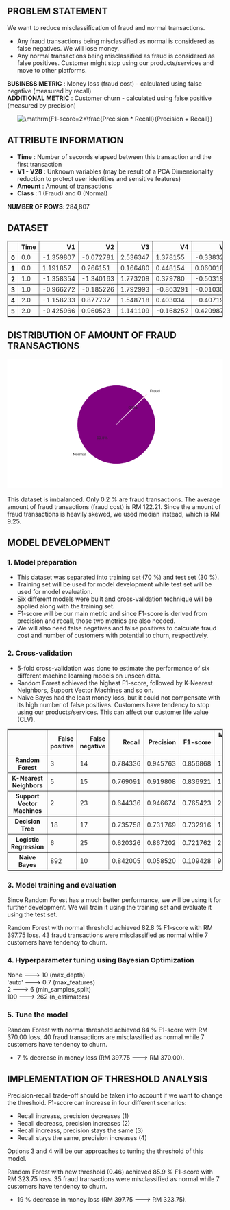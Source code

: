 ## PROBLEM STATEMENT
We want to reduce misclassification of fraud and normal transactions.
  - Any fraud transactions being misclassified as normal is considered as false negatives. We will lose money.
  - Any normal transactions being misclassified as fraud is considered as false positives. Customer might stop using our products/services and move to other platforms.

**BUSINESS METRIC** : Money loss (fraud cost) - calculated using false negative (measured by recall)  
**ADDITIONAL METRIC** : Customer churn - calculated using false positive (measured by precision)  
<p align="center">
  <img src="https://latex.codecogs.com/svg.image?\mathrm{F1-score=2*\frac{Precision&space;*&space;Recall}{Precision&space;&plus;&space;Recall}}" title="\mathrm{F1-score=2*\frac{Precision * Recall}{Precision + Recall}}" />
</p>


## ATTRIBUTE INFORMATION
- **Time** : Number of seconds elapsed between this transaction and the first transaction
- **V1 - V28** : Unknown variables (may be result of a PCA Dimensionality reduction to protect user identities and sensitive features)
- **Amount** : Amount of transactions
- **Class**	: 1 (Fraud) and 0 (Normal) 


**NUMBER OF ROWS**: 284,807

## DATASET
<table border="1" class="dataframe">
  <thead>
    <tr style="text-align: right;">
      <th></th>
      <th>Time</th>
      <th>V1</th>
      <th>V2</th>
      <th>V3</th>
      <th>V4</th>
      <th>V5</th>
      <th>V6</th>
      <th>V7</th>
      <th>V8</th>
      <th>V9</th>
      <th>V10</th>
      <th>V11</th>
      <th>V12</th>
      <th>V13</th>
      <th>V14</th>
      <th>V15</th>
      <th>V16</th>
      <th>V17</th>
      <th>V18</th>
      <th>V19</th>
      <th>V20</th>
      <th>V21</th>
      <th>V22</th>
      <th>V23</th>
      <th>V24</th>
      <th>V25</th>
      <th>V26</th>
      <th>V27</th>
      <th>V28</th>
      <th>Amount</th>
      <th>Class</th>
    </tr>
  </thead>
  <tbody>
    <tr>
      <th>0</th>
      <td>0.0</td>
      <td>-1.359807</td>
      <td>-0.072781</td>
      <td>2.536347</td>
      <td>1.378155</td>
      <td>-0.338321</td>
      <td>0.462388</td>
      <td>0.239599</td>
      <td>0.098698</td>
      <td>0.363787</td>
      <td>0.090794</td>
      <td>-0.551600</td>
      <td>-0.617801</td>
      <td>-0.991390</td>
      <td>-0.311169</td>
      <td>1.468177</td>
      <td>-0.470401</td>
      <td>0.207971</td>
      <td>0.025791</td>
      <td>0.403993</td>
      <td>0.251412</td>
      <td>-0.018307</td>
      <td>0.277838</td>
      <td>-0.110474</td>
      <td>0.066928</td>
      <td>0.128539</td>
      <td>-0.189115</td>
      <td>0.133558</td>
      <td>-0.021053</td>
      <td>149.62</td>
      <td>0</td>
    </tr>
    <tr>
      <th>1</th>
      <td>0.0</td>
      <td>1.191857</td>
      <td>0.266151</td>
      <td>0.166480</td>
      <td>0.448154</td>
      <td>0.060018</td>
      <td>-0.082361</td>
      <td>-0.078803</td>
      <td>0.085102</td>
      <td>-0.255425</td>
      <td>-0.166974</td>
      <td>1.612727</td>
      <td>1.065235</td>
      <td>0.489095</td>
      <td>-0.143772</td>
      <td>0.635558</td>
      <td>0.463917</td>
      <td>-0.114805</td>
      <td>-0.183361</td>
      <td>-0.145783</td>
      <td>-0.069083</td>
      <td>-0.225775</td>
      <td>-0.638672</td>
      <td>0.101288</td>
      <td>-0.339846</td>
      <td>0.167170</td>
      <td>0.125895</td>
      <td>-0.008983</td>
      <td>0.014724</td>
      <td>2.69</td>
      <td>0</td>
    </tr>
    <tr>
      <th>2</th>
      <td>1.0</td>
      <td>-1.358354</td>
      <td>-1.340163</td>
      <td>1.773209</td>
      <td>0.379780</td>
      <td>-0.503198</td>
      <td>1.800499</td>
      <td>0.791461</td>
      <td>0.247676</td>
      <td>-1.514654</td>
      <td>0.207643</td>
      <td>0.624501</td>
      <td>0.066084</td>
      <td>0.717293</td>
      <td>-0.165946</td>
      <td>2.345865</td>
      <td>-2.890083</td>
      <td>1.109969</td>
      <td>-0.121359</td>
      <td>-2.261857</td>
      <td>0.524980</td>
      <td>0.247998</td>
      <td>0.771679</td>
      <td>0.909412</td>
      <td>-0.689281</td>
      <td>-0.327642</td>
      <td>-0.139097</td>
      <td>-0.055353</td>
      <td>-0.059752</td>
      <td>378.66</td>
      <td>0</td>
    </tr>
    <tr>
      <th>3</th>
      <td>1.0</td>
      <td>-0.966272</td>
      <td>-0.185226</td>
      <td>1.792993</td>
      <td>-0.863291</td>
      <td>-0.010309</td>
      <td>1.247203</td>
      <td>0.237609</td>
      <td>0.377436</td>
      <td>-1.387024</td>
      <td>-0.054952</td>
      <td>-0.226487</td>
      <td>0.178228</td>
      <td>0.507757</td>
      <td>-0.287924</td>
      <td>-0.631418</td>
      <td>-1.059647</td>
      <td>-0.684093</td>
      <td>1.965775</td>
      <td>-1.232622</td>
      <td>-0.208038</td>
      <td>-0.108300</td>
      <td>0.005274</td>
      <td>-0.190321</td>
      <td>-1.175575</td>
      <td>0.647376</td>
      <td>-0.221929</td>
      <td>0.062723</td>
      <td>0.061458</td>
      <td>123.50</td>
      <td>0</td>
    </tr>
    <tr>
      <th>4</th>
      <td>2.0</td>
      <td>-1.158233</td>
      <td>0.877737</td>
      <td>1.548718</td>
      <td>0.403034</td>
      <td>-0.407193</td>
      <td>0.095921</td>
      <td>0.592941</td>
      <td>-0.270533</td>
      <td>0.817739</td>
      <td>0.753074</td>
      <td>-0.822843</td>
      <td>0.538196</td>
      <td>1.345852</td>
      <td>-1.119670</td>
      <td>0.175121</td>
      <td>-0.451449</td>
      <td>-0.237033</td>
      <td>-0.038195</td>
      <td>0.803487</td>
      <td>0.408542</td>
      <td>-0.009431</td>
      <td>0.798278</td>
      <td>-0.137458</td>
      <td>0.141267</td>
      <td>-0.206010</td>
      <td>0.502292</td>
      <td>0.219422</td>
      <td>0.215153</td>
      <td>69.99</td>
      <td>0</td>
    </tr>
	<tr>
      <th>5</th>
      <td>2.0</td>
      <td>-0.425966</td>
      <td>0.960523</td>
      <td>1.141109</td>
      <td>-0.168252</td>
      <td>0.420987</td>
      <td>-0.029728</td>
      <td>0.476201</td>
      <td>0.260314</td>
      <td>-0.568671</td>
      <td>-0.371407</td>
      <td>1.341262</td>
      <td>0.359894</td>
      <td>-0.358091</td>
      <td>-0.137134</td>
      <td>0.517617</td>
      <td>0.401726</td>
      <td>-0.058133</td>
      <td>0.068653</td>
      <td>-0.033194</td>
      <td>0.084968</td>
      <td>-0.208254</td>
      <td>-0.559825</td>
      <td>-0.026398</td>
      <td>-0.371427</td>
      <td>-0.232794</td>
      <td>0.105915</td>
      <td>0.253844</td>
      <td>0.081080</td>
      <td>3.67</td>
      <td>0</td>
    </tr>
  </tbody>
</table>
</div>

## DISTRIBUTION OF AMOUNT OF FRAUD TRANSACTIONS
<p align="center">
  <img src="images/image-1.png"/>
</p>

This dataset is imbalanced. Only 0.2 % are fraud transactions. The average amount of fraud transactions (fraud cost) is RM 122.21. Since the amount of fraud transactions is heavily skewed, we used median instead, which is RM 9.25.

## MODEL DEVELOPMENT
### 1. Model preparation
  - This dataset was separated into training set (70 %) and test set (30 %).
  - Training set will be used for model development while test set will be used for model evaluation.
  - Six different models were built and cross-validation technique will be applied along with the training set.
  - F1-score will be our main metric and since F1-score is derived from precision and recall, those two metrics are also needed.
  - We will also need false negatives and false positives to calculate fraud cost and number of customers with potential to churn, respectively.  

### 2. Cross-validation
  - 5-fold cross-validation was done to estimate the performance of six different machine learning models on unseen data.
  - Random Forest achieved the highest F1-score, followed by K-Nearest Neighbors, Support Vector Machines and so on.
  - Naive Bayes had the least money loss, but it could not compensate with its high number of false positives. Customers have tendency to stop using our products/services. This can affect our customer life value (CLV).

<table border="1" class="dataframe">
  <thead>
    <tr style="text-align: right;">
      <th></th>
      <th>False positive</th>
      <th>False negative</th>
      <th>Recall</th>
      <th>Precision</th>
      <th>F1-score</th>
      <th>Money loss (RM)</th>
      <th>Time to compute (seconds)</th>
    </tr>
  </thead>
  <tbody>
    <tr>
      <th>Random Forest</th>
      <td>3</td>
      <td>14</td>
      <td>0.784336</td>
      <td>0.945763</td>
      <td>0.856868</td>
      <td>129.50</td>
      <td>623.8</td>
    </tr>
    <tr>
      <th>K-Nearest Neighbors</th>
      <td>5</td>
      <td>15</td>
      <td>0.769091</td>
      <td>0.919808</td>
      <td>0.836921</td>
      <td>138.75</td>
      <td>2062.5</td>
    </tr>
    <tr>
      <th>Support Vector Machines</th>
      <td>2</td>
      <td>23</td>
      <td>0.644336</td>
      <td>0.946674</td>
      <td>0.765423</td>
      <td>212.75</td>
      <td>1126.9</td>
    </tr>
    <tr>
      <th>Decision Tree</th>
      <td>18</td>
      <td>17</td>
      <td>0.735758</td>
      <td>0.731769</td>
      <td>0.732916</td>
      <td>157.25</td>
      <td>59.7</td>
    </tr>
    <tr>
      <th>Logistic Regression</th>
      <td>6</td>
      <td>25</td>
      <td>0.620326</td>
      <td>0.867202</td>
      <td>0.721762</td>
      <td>231.25</td>
      <td>11.8</td>
    </tr>
    <tr>
      <th>Naive Bayes</th>
      <td>892</td>
      <td>10</td>
      <td>0.842005</td>
      <td>0.058520</td>
      <td>0.109428</td>
      <td>92.50</td>
      <td>2.2</td>
    </tr>
  </tbody>
</table>
</div>  
  
### 3. Model training and evaluation
Since Random Forest has a much better performance, we will be using it for further development. We will train it using the training set and evaluate it using the test set.  

Random Forest with normal threshold achieved 82.8 % F1-score with RM 397.75 loss. 43 fraud transactions were misclassified as normal while 7 customers have tendency to churn.  

### 4. Hyperparameter tuning using Bayesian Optimization
None ---> 10 (max_depth)  
'auto' ---> 0.7 (max_features)  
2 ---> 6 (min_samples_split)  
100 ---> 262 (n_estimators)  

### 5. Tune the model
Random Forest with normal threshold achieved 84 % F1-score with RM 370.00 loss. 40 fraud transactions are misclassified as normal while 7 customers have tendency to churn.
  - 7 % decrease in money loss (RM 397.75 ---> RM 370.00).  

## IMPLEMENTATION OF THRESHOLD ANALYSIS
Precision-recall trade-off should be taken into account if we want to change the threshold. F1-score can increase in four different scenarios:
  - Recall increass, precision decreases (1)
  - Recall decreass, precision increases (2)
  - Recall increass, precision stays the same (3)
  - Recall stays the same, precision increases (4)  

Options 3 and 4 will be our approaches to tuning the threshold of this model.  

Random Forest with new threshold (0.46) achieved 85.9 % F1-score with RM 323.75 loss. 35 fraud transactions were misclassified as normal while 7 customers have tendency to churn.
  - 19 % decrease in money loss (RM 397.75 ---> RM 323.75).